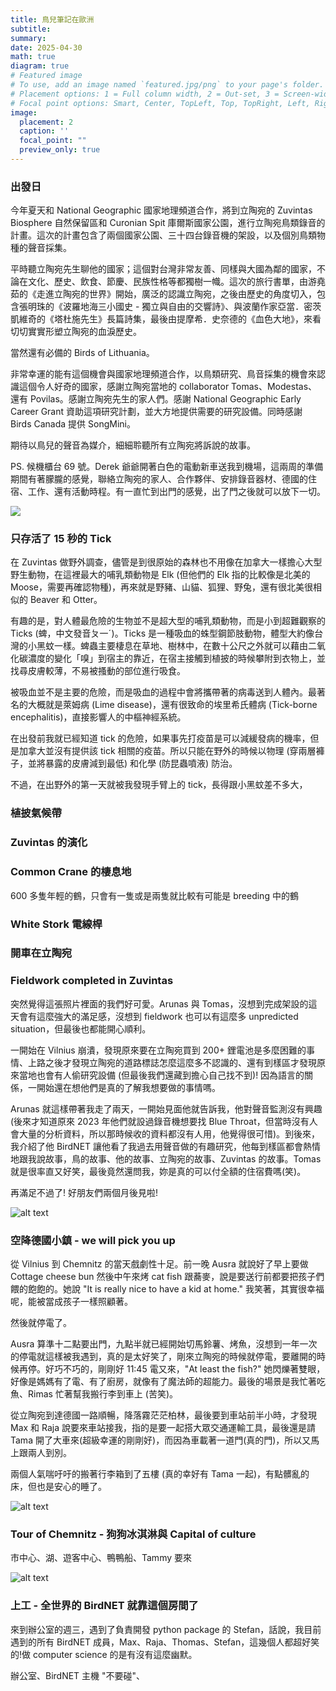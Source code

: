 ```yaml
---
title: 鳥兒筆記在歐洲
subtitle: 
summary: 
date: 2025-04-30
math: true
diagram: true
# Featured image
# To use, add an image named `featured.jpg/png` to your page's folder.
# Placement options: 1 = Full column width, 2 = Out-set, 3 = Screen-width
# Focal point options: Smart, Center, TopLeft, Top, TopRight, Left, Right, BottomLeft, Bottom, BottomRight
image:
  placement: 2
  caption: ''
  focal_point: ""
  preview_only: true
---
```



### 出發日

今年夏天和 National Geographic 國家地理頻道合作，將到立陶宛的 Zuvintas Biosphere 自然保留區和 Curonian Spit 庫爾斯國家公園，進行立陶宛鳥類錄音的計畫。這次的計畫包含了兩個國家公園、三十四台錄音機的架設，以及個別鳥類物種的聲音採集。

平時聽立陶宛先生聊他的國家；這個對台灣非常友善、同樣與大國為鄰的國家，不論在文化、歷史、飲食、節慶、民族性格等都獨樹一幟。這次的旅行書單，由游堯茹的《走進立陶宛的世界》開始，廣泛的認識立陶宛，之後由歷史的角度切入，包含張明珠的《波羅地海三小國史 - 獨立與自由的交響詩》、與波蘭作家亞當．密茨凱維奇的《塔杜施先生》長篇詩集，最後由提摩希．史奈德的《血色大地》，來看切切實實形塑立陶宛的血淚歷史。

當然還有必備的 Birds of Lithuania。

非常幸運的能有這個機會與國家地理頻道合作，以鳥類研究、鳥音採集的機會來認識這個令人好奇的國家，感謝立陶宛當地的 collaborator Tomas、Modestas、還有 Povilas。感謝立陶宛先生的家人們。感謝 National Geographic Early Career Grant 資助這項研究計劃，並大方地提供需要的研究設備。同時感謝 Birds Canada 提供 SongMini。

期待以鳥兒的聲音為媒介，細細聆聽所有立陶宛將訴說的故事。

PS. 候機櫃台 69 號。Derek 爺爺開著白色的電動新車送我到機場，這兩周的準備期間有著朦朧的感覺，聯絡立陶宛的家人、合作夥伴、安排錄音器材、德國的住宿、工作、還有活動時程。有一直忙到出門的感覺，出了門之後就可以放下一切。

![](./IMG_8698.JPG)



### 只存活了 15 秒的 Tick

在 Zuvintas 做野外調查，儘管是到很原始的森林也不用像在加拿大一樣擔心大型野生動物，在這裡最大的哺乳類動物是 Elk (但他們的 Elk 指的比較像是北美的 Moose，需要再確認物種)，再來就是野豬、山貓、狐狸、野兔，還有很北美很相似的 Beaver 和 Otter。

有趣的是，對人體最危險的生物並不是超大型的哺乳類動物，而是小到超難觀察的Ticks (蜱，中文發音ㄆ一ˊ)。Ticks 是一種吸血的蛛型鋼節肢動物，體型大約像台灣的小黑蚊一樣。蜱蟲主要棲息在草地、樹林中，在數十公尺之外就可以藉由二氧化碳濃度的變化「嗅」到宿主的靠近，在宿主接觸到植披的時候攀附到衣物上，並找尋皮膚較薄，不易被搔動的部位進行吸食。

被吸血並不是主要的危險，而是吸血的過程中會將攜帶著的病毒送到人體內。最著名的大概就是萊姆病 (Lime disease)，還有很致命的埃里希氏體病 (Tick-borne encephalitis)，直接影響人的中樞神經系統。

在出發前我就已經知道 tick 的危險，如果事先打疫苗是可以減緩發病的機率，但是加拿大並沒有提供該 tick 相關的疫苗。所以只能在野外的時候以物理 (穿兩層褲子，並將暴露的皮膚減到最低) 和化學 (防昆蟲噴液) 防治。

不過，在出野外的第一天就被我發現手臂上的 tick，長得跟小黑蚊差不多大，





### 植披氣候帶


### Zuvintas 的演化


### Common Crane 的棲息地

600 多隻年輕的鶴，只會有一隻或是兩隻就比較有可能是 breeding 中的鶴

### White Stork 電線桿


### 開車在立陶宛

### Fieldwork completed in Zuvintas 

突然覺得這張照片裡面的我們好可愛。Arunas 與 Tomas，沒想到完成架設的這天會有這麼強大的滿足感，沒想到 fieldwork 也可以有這麼多 unpredicted situation，但最後也都能開心順利。

一開始在 Vilnius 崩潰，發現原來要在立陶宛買到 200+ 鋰電池是多麼困難的事情、上路之後才發現立陶宛的道路標誌怎麼這麼多不認識的、還有到樣區才發現原來當地也會有人偷研究設備 (但最後我們還藏到擔心自己找不到)! 因為語言的關係，一開始還在想他們是真的了解我想要做的事情嗎。

Arunas 就這樣帶著我走了兩天，一開始見面他就告訴我，他對聲音監測沒有興趣 (後來才知道原來 2023 年他們就設過錄音機想要找 Blue Throat，但當時沒有人會大量的分析資料，所以那時候收的資料都沒有人用，他覺得很可惜)。到後來，我介紹了他 BirdNET 讓他看了我過去用聲音做的有趣研究，他每到樣區都會熱情地跟我說故事，鳥的故事、他的故事、立陶宛的故事、Zuvintas 的故事。Tomas 就是很率直又好笑，最後竟然還問我，妳是真的可以付全額的住宿費嗎(笑)。

再滿足不過了! 好朋友們兩個月後見啦! 

![alt text](IMG_9340.JPG)




### 空降德國小鎮 - we will pick you up

從 Vilnius 到 Chemnitz 的當天戲劇性十足。前一晚 Ausra 就說好了早上要做 Cottage cheese bun 然後中午來烤 cat fish 跟蕎麥，說是要送行前都要把孩子們餵的飽飽的。她說 "It is really nice to have a kid at home." 我笑著，其實很幸福呢，能被當成孩子一樣照顧著。

然後就停電了。

Ausra 算準十二點要出門，九點半就已經開始切馬鈴薯、烤魚，沒想到一年一次的停電就這樣被我遇到，真的是太好笑了，剛來立陶宛的時候就停電，要離開的時候再停。好巧不巧的，剛剛好 11:45 電又來，"At least the fish?" 她閃爍著雙眼，好像是媽媽有了電、有了廚房，就像有了魔法師的超能力。最後的場景是我忙著吃魚、Rimas 忙著幫我搬行李到車上 (苦笑)。

從立陶宛到達德國一路順暢，降落霧茫茫柏林，最後要到車站前半小時，才發現 Max 和 Raja 說要來車站接我，指的是要一起搭大眾交通運輸工具，最後還是請 Tama 開了大車來(超級幸運的剛剛好)，而因為車載著一道門(真的門)，所以又馬上跟兩人到別。

兩個人氣喘吁吁的搬著行李箱到了五樓 (真的幸好有 Tama 一起)，有點髒亂的床，但也是安心的睡了。

![alt text](IMG_8323.JPG)

### Tour of Chemnitz - 狗狗冰淇淋與 Capital of culture

市中心、湖、遊客中心、鴨鴨船、Tammy 要來

![alt text](<WhatsApp Image 2025-05-20 at 20.20.13_3762ce8e.jpg>)


### 上工 - 全世界的 BirdNET 就靠這個房間了

來到辦公室的週三，遇到了負責開發 python package 的 Stefan，話說，我目前遇到的所有 BirdNET 成員，Max、Raja、Thomas、Stefan，這幾個人都超好笑的!做 computer science 的是有沒有這麼幽默。

辦公室、BirdNET 主機 "不要碰"、
